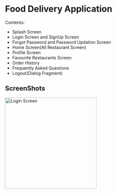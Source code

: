 <H1>Food Delivery Application</H1>
Contents:
<ul>
  <li>Splash Screen</li>
  <li>Login Screen and SignUp Screen</li>
  <li>Forgot Password and Password Updation Screen</li>
  <li>Home Screen(All Restaurant Screen)</li>
  <li>Profile Screen</li>
  <li>Favourite Restaurants Screen</li>
  <li>Order History</li>
  <li>Frequently Asked Questions</li>
  <li>Logout(Dialog Fragment)</li>
</ul>
<H2>ScreenShots</H2>
<img src="https://github.com/shashankdaima/BasicHttpCaching/blob/master/screenshots/photo6258126839490915788%20(1).jpg" alt="Login Screen" width =300px>

